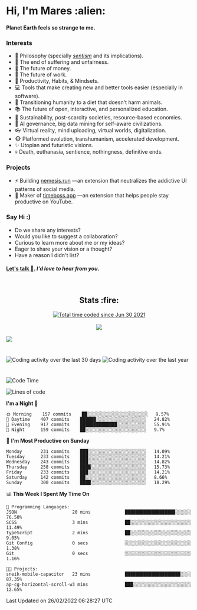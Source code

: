 <h1>Hi, I'm Mares :alien:</h1>

#### Planet Earth feels so strange to me.

### **Interests**

- 🌊 Philosophy (specially [_sentism_][sentismmedium] and its implications).
- 🎯 The end of suffering and unfairness.
- 💸 The future of money.
- 💼 The future of work.
- 🧠 Productivity, Habits, & Mindsets.
- 💻 Tools that make creating new and better tools easier (especially in software).
- 🥗 Transitioning humanity to a diet that doesn't harm animals.
- 📚 The future of open, interactive, and personalized education.
- 🌱 Sustainability, post-scarcity societies, resource-based economies.
- 🤖 AI governance, big data mining for self-aware civilizations.
- 👓 Virtual reality, mind uploading, virtual worlds, digitalization.
- 🐵 Platformed evolution, transhumanism, accelerated development.
- ✨ Utopian and futuristic visions.
- 💀 Death, euthanasia, sentience, nothingness, definitive ends.


### **Projects**

- ⚡ Building [nemesis.run](https://nemesis.run) —an extension that neutralizes the addictive UI patterns of social media.
- 💎 Maker of [timeboss.app](https://timeboss.app) —an extension that helps people stay productive on YouTube.


### **Say Hi :)**

- Do we share any interests?
- Would you like to suggest a collaboration?
- Curious to learn more about me or my ideas?
- Eager to share your vision or a thought?
- Have a reason I didn't list?

#### [Let's talk :wave:.](mailto:mareszhar@gmail.com) _I'd love to hear from you_.

[sentismmedium]: https://medium.com/@mareszhar/born-a-prisoner-a-reflection-about-life-its-struggles-and-a-plan-to-escape-d8566ce9b026

<br>

<h2 align="center">Stats :fire:</h2>

<div align="center">
  <a href="https://wakatime.com/@cfdc0e0d-4860-4b62-9ff0-cb659185525e">
    <img src="https://wakatime.com/badge/user/cfdc0e0d-4860-4b62-9ff0-cb659185525e.svg" alt="Total time coded since Jun 30 2021" />
  </a>
</div>

<br>

<!-- 
Add or remove this: 
&dates=B1AAB3FF 
...or this...
&date_format=M%20j%5B%2C%20Y%5D
from the *streak stats URL below* if they get bugged and aren't updating: 
-->

<div align="center">
  <img src="https://github-readme-streak-stats.herokuapp.com?user=mareszhar&theme=black-ice&hide_border=true&stroke=FFFFFF15&ring=DF8FFE&fire=DF8FFE&currStreakLabel=DF8FFE&background=1A232A&currStreakNum=86FFAB&dates=B1AAB3FF&date_format=M%20j%5B%2C%20Y%5D">
</div>

<br>

<img src="https://activity-graph.herokuapp.com/graph?username=mareszhar&theme=nord&bg_color=00000000&color=979797&line=DF8FFE&point=00000000&area=true&hide_border=true">

<br>

<h1></h1>

<img src="https://wakatime.com/share/@mares/5df0ff02-9c79-41b4-b540-51dc9c65a57b.svg" alt="Coding activity over the last 30 days" />
<img src="https://wakatime.com/share/@mares/ea89ba71-f374-40af-930c-e0655909fe37.svg" alt="Coding activity over the last year" />

<h1></h1>

<!--START_SECTION:waka-->
![Code Time](http://img.shields.io/badge/Code%20Time-509%20hrs%2026%20mins-blue)

![Lines of code](https://img.shields.io/badge/From%20Hello%20World%20I%27ve%20Written-130%20Thousand%20lines%20of%20code-blue)

**I'm a Night 🦉** 

```text
🌞 Morning    157 commits    ██░░░░░░░░░░░░░░░░░░░░░░░   9.57% 
🌆 Daytime    407 commits    ██████░░░░░░░░░░░░░░░░░░░   24.82% 
🌃 Evening    917 commits    ██████████████░░░░░░░░░░░   55.91% 
🌙 Night      159 commits    ██░░░░░░░░░░░░░░░░░░░░░░░   9.7%

```
📅 **I'm Most Productive on Sunday** 

```text
Monday       231 commits    ███░░░░░░░░░░░░░░░░░░░░░░   14.09% 
Tuesday      233 commits    ███░░░░░░░░░░░░░░░░░░░░░░   14.21% 
Wednesday    243 commits    ███░░░░░░░░░░░░░░░░░░░░░░   14.82% 
Thursday     258 commits    ████░░░░░░░░░░░░░░░░░░░░░   15.73% 
Friday       233 commits    ███░░░░░░░░░░░░░░░░░░░░░░   14.21% 
Saturday     142 commits    ██░░░░░░░░░░░░░░░░░░░░░░░   8.66% 
Sunday       300 commits    ████░░░░░░░░░░░░░░░░░░░░░   18.29%

```


📊 **This Week I Spent My Time On** 

```text
💬 Programming Languages: 
JSON                     20 mins             ███████████████████░░░░░░   76.58% 
SCSS                     3 mins              ██░░░░░░░░░░░░░░░░░░░░░░░   11.49% 
TypeScript               2 mins              ██░░░░░░░░░░░░░░░░░░░░░░░   9.05% 
Git Config               0 secs              ░░░░░░░░░░░░░░░░░░░░░░░░░   1.38% 
Git                      0 secs              ░░░░░░░░░░░░░░░░░░░░░░░░░   1.16%

🐱‍💻 Projects: 
sneik-mobile-capacitor   23 mins             █████████████████████░░░░   87.35% 
ap-cg-horizontal-scroll-w3 mins              ███░░░░░░░░░░░░░░░░░░░░░░   12.65%

```


 Last Updated on 26/02/2022 06:28:27 UTC
<!--END_SECTION:waka-->
